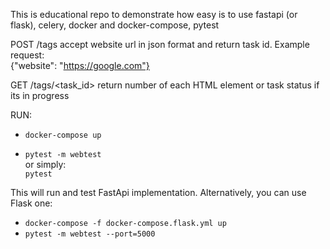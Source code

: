 This is educational repo to demonstrate how easy is to use fastapi (or flask), celery, docker and docker-compose, pytest  

POST /tags accept website url in json format and return task id. Example request:  
{"website": "https://google.com"}  

GET /tags/<task_id> return number of each HTML element or task status if its in progress  

RUN:  
- ```docker-compose up```

- ```pytest -m webtest```  
or simply:  
```pytest```

This will run and test FastApi implementation. Alternatively, you can use Flask one:
- ```docker-compose -f docker-compose.flask.yml up```
- ```pytest -m webtest --port=5000```  

